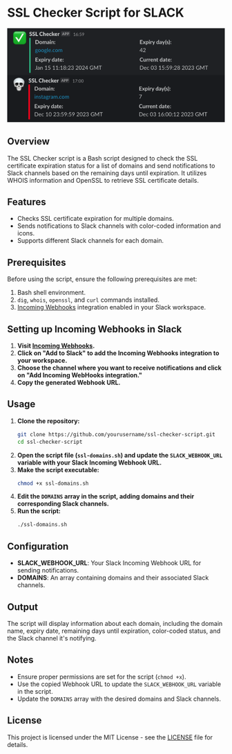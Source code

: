 # SSL Checker Script for SLACK
![Alt text](slack-channel.png?raw=true "SSL Checker & Slack Channel message")
## Overview

The SSL Checker script is a Bash script designed to check the SSL certificate expiration status for a list of domains and send notifications to Slack channels based on the remaining days until expiration. It utilizes WHOIS information and OpenSSL to retrieve SSL certificate details.

## Features

- Checks SSL certificate expiration for multiple domains.
- Sends notifications to Slack channels with color-coded information and icons.
- Supports different Slack channels for each domain.

## Prerequisites

Before using the script, ensure the following prerequisites are met:

1. Bash shell environment.
2. `dig`, `whois`, `openssl`, and `curl` commands installed.
3. [Incoming Webhooks](https://slack.com/apps/A0F7XDUAZ-incoming-webhooks?tab=more_info) integration enabled in your Slack workspace.

## Setting up Incoming Webhooks in Slack

1. **Visit [Incoming Webhooks](https://slack.com/apps/A0F7XDUAZ-incoming-webhooks?tab=more_info).**
2. **Click on "Add to Slack" to add the Incoming Webhooks integration to your workspace.**
3. **Choose the channel where you want to receive notifications and click on "Add Incoming WebHooks integration."**
4. **Copy the generated Webhook URL.**

## Usage

1. **Clone the repository:**
    ```bash
    git clone https://github.com/yourusername/ssl-checker-script.git
    cd ssl-checker-script
    ```
2. **Open the script file (`ssl-domains.sh`) and update the `SLACK_WEBHOOK_URL` variable with your Slack Incoming Webhook URL.**
3. **Make the script executable:**
    ```bash
    chmod +x ssl-domains.sh
    ```
4. **Edit the `DOMAINS` array in the script, adding domains and their corresponding Slack channels.**
5. **Run the script:**
    ```bash
    ./ssl-domains.sh
    ```

## Configuration
- __SLACK_WEBHOOK_URL__: Your Slack Incoming Webhook URL for sending notifications.
- __DOMAINS__: An array containing domains and their associated Slack channels.

## Output
The script will display information about each domain, including the domain name, expiry date, remaining days until expiration, color-coded status, and the Slack channel it's notifying.

## Notes
- Ensure proper permissions are set for the script (`chmod +x`).
- Use the copied Webhook URL to update the `SLACK_WEBHOOK_URL` variable in the script.
- Update the `DOMAINS` array with the desired domains and Slack channels.

## License

This project is licensed under the MIT License - see the [LICENSE](LICENSE) file for details.
